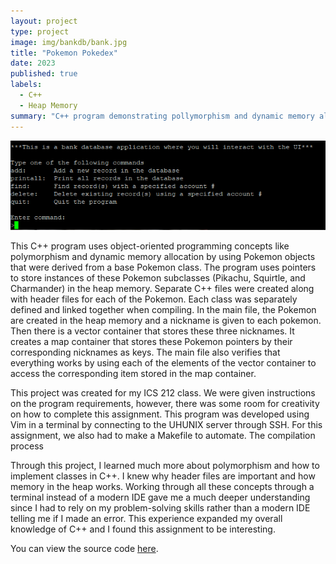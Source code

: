```yaml
---
layout: project
type: project
image: img/bankdb/bank.jpg
title: "Pokemon Pokedex"
date: 2023
published: true
labels:
  - C++
  - Heap Memory
summary: "C++ program demonstrating pollymorphism and dynamic memory allocation by creating Pokemon subclasses in heap memory."
---
```


<div class="text-center p-4">
  <img width="700px" src="../img/bankdb/bankinterface.PNG" class="img-thumbnail">
</div>

This C++ program uses object-oriented programming concepts like polymorphism and dynamic memory allocation by using Pokemon objects that were derived from a base Pokemon class. The program uses pointers to store instances of these Pokemon subclasses (Pikachu, Squirtle, and Charmander) in the heap memory. Separate C++ files were created along with header files for each of the Pokemon. Each class was separately defined and linked together when compiling. In the main file, the Pokemon are created in the heap memory and a nickname is given to each pokemon. Then there is a vector container that stores these three nicknames. It creates a map container that stores these Pokemon pointers by their corresponding nicknames as keys. The main file also verifies that everything works by using each of the elements of the vector container to access the corresponding item stored in the map container.

This project was created for my ICS 212 class. We were given instructions on the program requirements, however, there was some room for creativity on how to complete this assignment. This program was developed using Vim in a terminal by connecting to the UHUNIX server through SSH. For this assignment, we also had to make a Makefile to automate. The compilation process

Through this project, I learned much more about polymorphism and how to implement classes in C++. I knew why header files are important and how memory in the heap works. Working through all these concepts through a terminal instead of a modern IDE gave me a much deeper understanding since I had to rely on my problem-solving skills rather than a modern IDE telling me if I made an error. This experience expanded my overall knowledge of C++ and I found this assignment to be interesting.

You can view the source code [here](https://github.com/jstnsmth/ICS212/tree/main/homework8).
